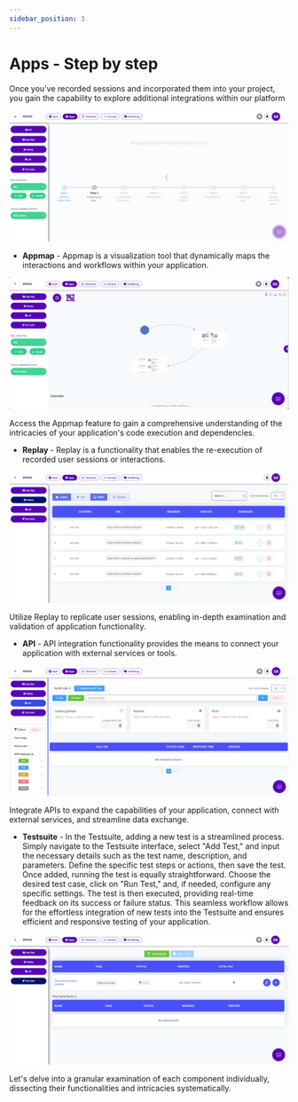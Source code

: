 ```yaml
---
sidebar_position: 3
---
```


# Apps - Step by step 

Once you've recorded sessions and incorporated them into your project, you gain the capability to explore additional integrations within our platform

![Session Replay](/img/aa.png)

- **Appmap** - Appmap is a visualization tool that dynamically maps the interactions and workflows within your application.

![Session Replay](/img/am.png)

Access the Appmap feature to gain a comprehensive understanding of the intricacies of your application's code execution and dependencies.


- **Replay** - Replay is a functionality that enables the re-execution of recorded user sessions or interactions.

![Session Replay](/img/replay.png)

Utilize Replay to replicate user sessions, enabling in-depth examination and validation of application functionality.


- **API** - API integration functionality provides the means to connect your application with external services or tools.

![Session Replay](/img/api.png)

 Integrate APIs to expand the capabilities of your application, connect with external services, and streamline data exchange.


- **Testsuite** - In the Testsuite, adding a new test is a streamlined process. Simply navigate to the Testsuite interface, select "Add Test," and input the necessary details such as the test name, description, and parameters. Define the specific test steps or actions, then save the test. Once added, running the test is equally straightforward. Choose the desired test case, click on "Run Test," and, if needed, configure any specific settings. The test is then executed, providing real-time feedback on its success or failure status. This seamless workflow allows for the effortless integration of new tests into the Testsuite and ensures efficient and responsive testing of your application.

![Session Replay](/img/ts.png)


Let's delve into a granular examination of each component individually, dissecting their functionalities and intricacies systematically.